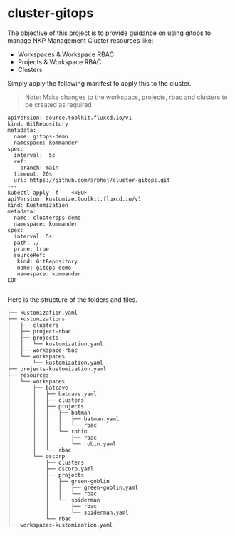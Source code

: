# cluster-gitops

The objective of this project is to provide guidance on using gitops to manage NKP Management Cluster resources like:
- Workspaces & Workspace RBAC
- Projects & Workspace RBAC
- Clusters

Simply apply the following manifest to apply this to the cluster.
> Note: Make changes to the workspacs, projects, rbac and clusters to be created as required

```
apiVersion: source.toolkit.fluxcd.io/v1
kind: GitRepository
metadata:
  name: gitops-demo
  namespace: kommander
spec:
  interval:  5s
  ref:
    branch: main
  timeout: 20s
  url: https://github.com/arbhoj/cluster-gitops.git
---
kubectl apply -f -  <<EOF
apiVersion: kustomize.toolkit.fluxcd.io/v1
kind: Kustomization
metadata:
  name: clusterops-demo
  namespace: kommander
spec:
  interval: 5s
  path: ./
  prune: true
  sourceRef:
   kind: GitRepository
   name: gitops-demo
   namespace: kommander
EOF


```

Here is the structure of the folders and files. 
```
├── kustomization.yaml
├── kustomizations
│   ├── clusters
│   ├── project-rbac
│   ├── projects
│   │   └── kustomization.yaml
│   ├── workspace-rbac
│   └── workspaces
│       └── kustomization.yaml
├── projects-kustomization.yaml
├── resources
│   └── workspaces
│       ├── batcave
│       │   ├── batcave.yaml
│       │   ├── clusters
│       │   ├── projects
│       │   │   ├── batman
│       │   │   │   ├── batman.yaml
│       │   │   │   └── rbac
│       │   │   └── robin
│       │   │       ├── rbac
│       │   │       └── robin.yaml
│       │   └── rbac
│       └── oscorp
│           ├── clusters
│           ├── oscorp.yaml
│           ├── projects
│           │   ├── green-goblin
│           │   │   ├── green-goblin.yaml
│           │   │   └── rbac
│           │   └── spiderman
│           │       ├── rbac
│           │       └── spiderman.yaml
│           └── rbac
└── workspaces-kustomization.yaml
```

